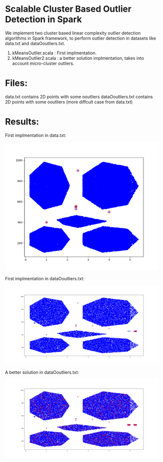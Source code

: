 # Scalable Cluster Based Outlier Detection in Spark

We implement two cluster based linear complexity outlier detection algorithms in Spark framework, to perform outlier detection in datasets like data.txt and dataOoutliers.txt.

1) kMeansOutlier.scala : First implmentation.
2) kMeansOutlier2.scala : a better solution implmentation, takes into account micro-cluster outliers.

# Files:

data.txt contains 2D points with some ooutliers
dataOoutliers.txt contains 2D points with some ooutliers (more diffcult case from data.txt)


# Results: 

First implmentation in data.txt:

![alt text](https://github.com/agiannoul/ODDWS/blob/master/outliers.png?raw=true)


First implmentation in dataOoutliers.txt:

![alt text](https://github.com/agiannoul/ODDWS/blob/master/previussol.png?raw=true)

A better solution in dataOoutliers.txt:

![alt text](https://github.com/agiannoul/ODDWS/blob/master/newsolution.png?raw=true)
